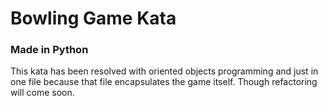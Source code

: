 # Bowling Game Kata

### Made in Python

This kata has been resolved with oriented objects programming and just in one file because that file encapsulates the game itself.
Though refactoring will come soon.
